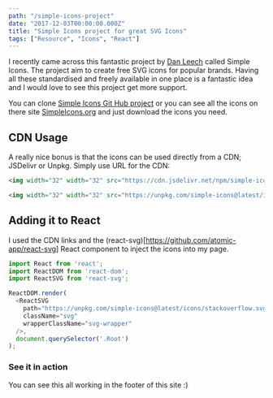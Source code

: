 ```yaml
---
path: "/simple-icons-project"
date: "2017-12-03T00:00:00.000Z"
title: "Simple Icons project for great SVG Icons"
tags: ["Resource", "Icons", "React"]
---
```


I recently came across this fantastic project by [Dan Leech](https://twitter.com/bathtype) called Simple Icons. The project aim to create free SVG icons for popular brands. Having all these standardised and freely available in one place is a fantastic idea and I would love to see this project get more support.

You can clone [Simple Icons Git Hub project](https://github.com/simple-icons/simple-icons) or you can see all the icons on there site [SimpleIcons.org](SimpleIcons.org) and just download the icons you need.

## CDN Usage

A really nice bonus is that the icons can be used directly from a CDN; JSDelivr or Unpkg. Simply use URL for the CDN:

```HTML
<img width="32" width="32" src="https://cdn.jsdelivr.net/npm/simple-icons@latest/icons/stackoverflow.svg" />

<img width="32" width="32" src="https://unpkg.com/simple-icons@latest/icons/stackoverflow.svg" />
```

## Adding it to React

I used the CDN links and the (react-svg)[https://github.com/atomic-app/react-svg] React component to inject the icons into my page.

```JavaScript
import React from 'react';
import ReactDOM from 'react-dom';
import ReactSVG from 'react-svg';

ReactDOM.render(
  <ReactSVG
    path="https://unpkg.com/simple-icons@latest/icons/stackoverflow.svg"
    className="svg"
    wrapperClassName="svg-wrapper"
  />,
  document.querySelector('.Root')
);
```

### See it in action

You can see this all working in the footer of this site :)

